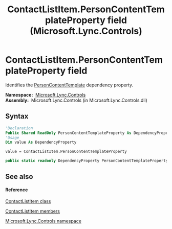 ﻿---
title: ContactListItem.PersonContentTemplateProperty field (Microsoft.Lync.Controls)
TOCTitle: PersonContentTemplateProperty field
ms:assetid: F:Microsoft.Lync.Controls.ContactListItem.PersonContentTemplateProperty_DI_3_UC_OCS14MrefLyncWPF
ms:mtpsurl: https://msdn.microsoft.com/en-us/library/microsoft.lync.controls.contactlistitem.personcontenttemplateproperty_di_3_uc_ocs14mreflyncwpf(v=office.15)
ms:contentKeyID: 48600320
ms.date: 07/28/2014
mtps_version: v=office.15
f1_keywords:
- Microsoft.Lync.Controls.ContactListItem.PersonContentTemplateProperty
dev_langs:
- CSharp
- JScript
- VB
- other
---

# ContactListItem.PersonContentTemplateProperty field

Identifies the [PersonContentTemplate](contactlistitem-personcontenttemplate-property-microsoft-lync-controls_1.md) dependency property.

**Namespace:**  [Microsoft.Lync.Controls](microsoft-lync-controls-namespace_1.md)  
**Assembly:**  Microsoft.Lync.Controls (in Microsoft.Lync.Controls.dll)

## Syntax

``` vb
'Declaration
Public Shared ReadOnly PersonContentTemplateProperty As DependencyProperty
'Usage
Dim value As DependencyProperty

value = ContactListItem.PersonContentTemplateProperty
```

``` csharp
public static readonly DependencyProperty PersonContentTemplateProperty
```

## See also

#### Reference

[ContactListItem class](contactlistitem-class-microsoft-lync-controls_1.md)

[ContactListItem members](contactlistitem-members-microsoft-lync-controls_1.md)

[Microsoft.Lync.Controls namespace](microsoft-lync-controls-namespace_1.md)

